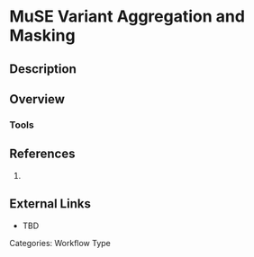 # MuSE Variant Aggregation and Masking #
## Description ##
## Overview ##
### Tools ###
## References ##
1.

## External Links ##
* TBD

Categories: Workflow Type
